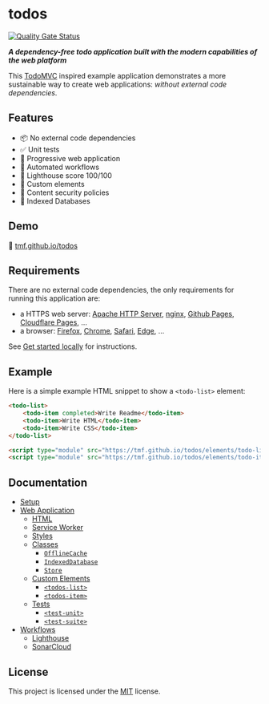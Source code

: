 # todos

[![Quality Gate Status](https://sonarcloud.io/api/project_badges/measure?project=tmf_todos&metric=alert_status&token=f75248b8a964fcccde991ddc628a90100f059766)](https://sonarcloud.io/dashboard?id=tmf_todos)

**_A dependency-free todo application built with the modern capabilities of the web platform_**

This [TodoMVC](https://github.com/tastejs/todomvc) inspired example application demonstrates a more sustainable way to create web applications: _without external code dependencies_.

## Features

- 📦 No external code dependencies
- ✅ Unit tests
- 🌈 Progressive web application
- 🤖 Automated workflows
- 🎇 Lighthouse score 100/100
- 🧩 Custom elements
- 🔐 Content security policies
- 📇 Indexed Databases

## Demo

🚀 [tmf.github.io/todos](https://tmf.github.io/todos)

## Requirements

There are no external code dependencies, the only requirements for running this application are:

- a HTTPS web server: [Apache HTTP Server](https://httpd.apache.org), [nginx](https://nginx.org), [Github Pages](https://pages.github.com), [Cloudflare Pages](https://pages.cloudflare.com), ...
- a browser: [Firefox](https://mozilla.org/firefox/all#product-desktop-developer), [Chrome](https://google.com/chrome), [Safari](https://developer.apple.com/safari/download), [Edge](https://microsoft.com/edge), ...

See [Get started locally](SETUP.md#get-started-locally) for instructions.

## Example
Here is a simple example HTML snippet to show a `<todo-list>` element:
```html
<todo-list>
	<todo-item completed>Write Readme</todo-item>
	<todo-item>Write HTML</todo-item>
	<todo-item>Write CSS</todo-item>
</todo-list>

<script type="module" src="https://tmf.github.io/todos/elements/todo-list/custom-element.js"></script>
<script type="module" src="https://tmf.github.io/todos/elements/todo-item/custom-element.js"></script>
```

## Documentation

- [Setup](SETUP.md)
- [Web Application](docs/)
	- [HTML](docs/index.md)
	- [Service Worker](docs/serviceworker.md)
	- [Styles](docs/styles)
	- [Classes](docs/classes)
		- [`OfflineCache`](docs/classes/offline-cache.md)
		- [`IndexedDatabase`](docs/classes/indexed-database.md)
		- [`Store`](docs/classes/store.md)
	- [Custom Elements](docs/elements)
		- [`<todos-list>`](docs/elements/todos-list)
		- [`<todos-item>`](docs/elements/todos-item)
	- [Tests](docs/tests)
		- [`<test-unit>`](docs/tests/elements/test-unit)
		- [`<test-suite>`](docs/tests/elements/test-suite)
- [Workflows](.github/workflows)
	- [Lighthouse](.github/workflows/lighthouse.md)
	- [SonarCloud](.github/workflows/sonarcloud.md)

## License

This project is licensed under the [MIT](LICENSE) license.
